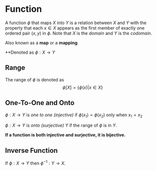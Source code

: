# Function
A function $\phi$ that maps $X$ into $Y$ is a relation between $X$ and $Y$ with the property that each $x \in X$ appears as the first member of exactly one ordered pair $(x,y)$ in $\phi$. Note that $X$ is the *domain* and $Y$ is the *codomain*.

Also known as a **map** or a **mapping**.

**Denoted as $\phi: X \rightarrow Y$

## Range
The range of $\phi$ is denoted as 
$$
	\phi[X] = \{\phi(x) | x \in X \}
$$

## One-To-One and Onto
$\phi: X \rightarrow Y$ is *one to one (injective)* if $\phi(x_1) = \phi(x_2)$ only when $x_1 = x_2$

$\phi: X \rightarrow Y$ is *onto (surjective)* $Y$ if the range of $\phi$ is in $Y$.

**If a function is both injective and surjective, it is bijective.**

## Inverse Function
If $\phi: X \rightarrow Y$ then $\phi^{-1}: Y \rightarrow X$.
